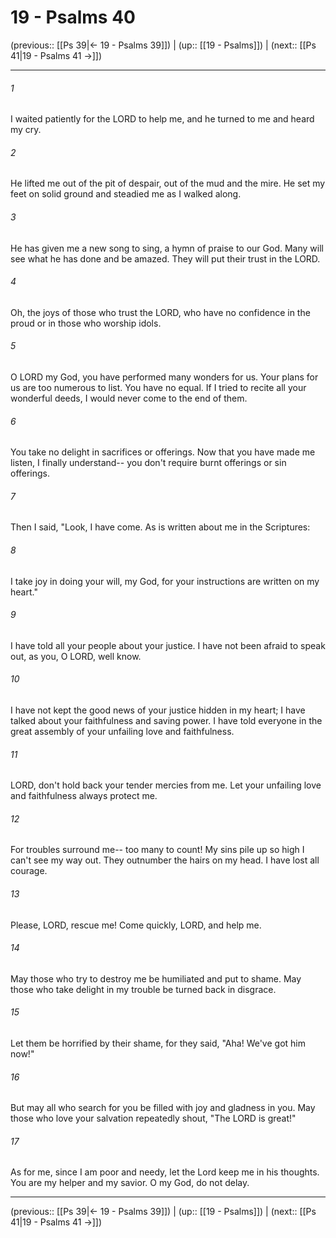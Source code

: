 # 19 - Psalms 40

(previous:: [[Ps 39|← 19 - Psalms 39]]) | (up:: [[19 - Psalms]]) | (next:: [[Ps 41|19 - Psalms 41 →]])

***


###### 1 
I waited patiently for the LORD to help me, and he turned to me and heard my cry. 

###### 2 
He lifted me out of the pit of despair, out of the mud and the mire. He set my feet on solid ground and steadied me as I walked along. 

###### 3 
He has given me a new song to sing, a hymn of praise to our God. Many will see what he has done and be amazed. They will put their trust in the LORD. 

###### 4 
Oh, the joys of those who trust the LORD, who have no confidence in the proud or in those who worship idols. 

###### 5 
O LORD my God, you have performed many wonders for us. Your plans for us are too numerous to list. You have no equal. If I tried to recite all your wonderful deeds, I would never come to the end of them. 

###### 6 
You take no delight in sacrifices or offerings. Now that you have made me listen, I finally understand-- you don't require burnt offerings or sin offerings. 

###### 7 
Then I said, "Look, I have come. As is written about me in the Scriptures: 

###### 8 
I take joy in doing your will, my God, for your instructions are written on my heart." 

###### 9 
I have told all your people about your justice. I have not been afraid to speak out, as you, O LORD, well know. 

###### 10 
I have not kept the good news of your justice hidden in my heart; I have talked about your faithfulness and saving power. I have told everyone in the great assembly of your unfailing love and faithfulness. 

###### 11 
LORD, don't hold back your tender mercies from me. Let your unfailing love and faithfulness always protect me. 

###### 12 
For troubles surround me-- too many to count! My sins pile up so high I can't see my way out. They outnumber the hairs on my head. I have lost all courage. 

###### 13 
Please, LORD, rescue me! Come quickly, LORD, and help me. 

###### 14 
May those who try to destroy me be humiliated and put to shame. May those who take delight in my trouble be turned back in disgrace. 

###### 15 
Let them be horrified by their shame, for they said, "Aha! We've got him now!" 

###### 16 
But may all who search for you be filled with joy and gladness in you. May those who love your salvation repeatedly shout, "The LORD is great!" 

###### 17 
As for me, since I am poor and needy, let the Lord keep me in his thoughts. You are my helper and my savior. O my God, do not delay.

***

(previous:: [[Ps 39|← 19 - Psalms 39]]) | (up:: [[19 - Psalms]]) | (next:: [[Ps 41|19 - Psalms 41 →]])
